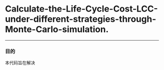 # Calculate-the-Life-Cycle-Cost-LCC-under-different-strategies-through-Monte-Carlo-simulation.
---
### 目的
本代码旨在解决
